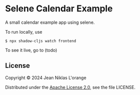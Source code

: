 # Selene Calendar Example

A small calendar example app using selene.

To run locally, use

```shell
$ npx shadow-cljs watch frontend
```

To see it live, go to (todo)

## License

Copyright © 2024 Jean Niklas L'orange

Distributed under the [Apache License
2.0](http://www.apache.org/licenses/LICENSE-2.0), see the file LICENSE.

